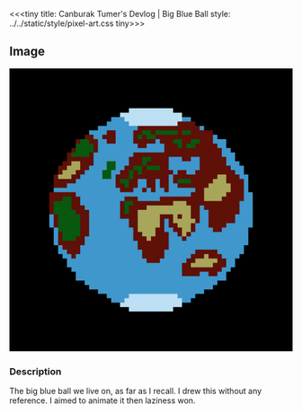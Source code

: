 <<<tiny
title: Canburak Tumer's Devlog | Big Blue Ball
style: ../../static/style/pixel-art.css
tiny>>>

## Image
![](../../static/pixel-art/World.gif)

### Description
The big blue ball we live on, as far as I recall. I drew this without any reference. I aimed to animate it then laziness won.
